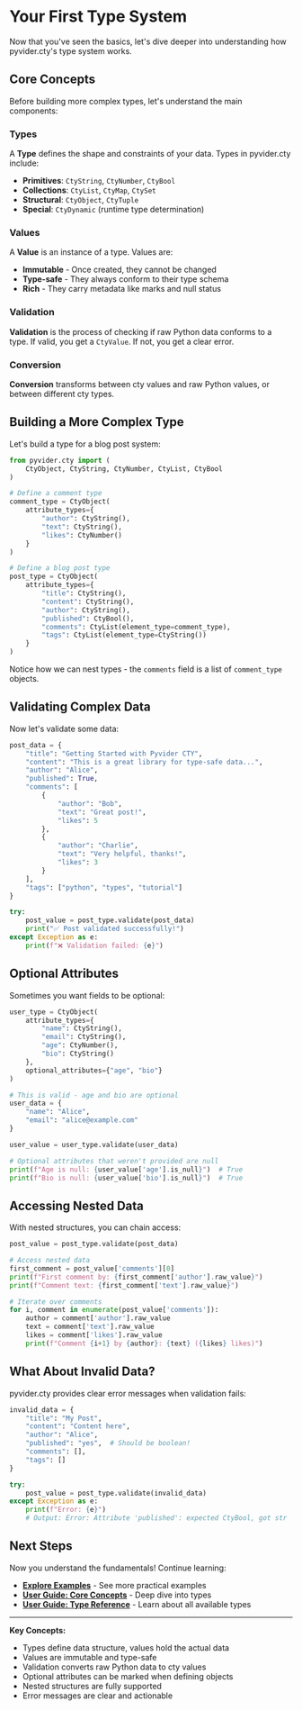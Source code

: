 # Your First Type System

Now that you've seen the basics, let's dive deeper into understanding how pyvider.cty's type system works.

## Core Concepts

Before building more complex types, let's understand the main components:

### Types

A **Type** defines the shape and constraints of your data. Types in pyvider.cty include:

- **Primitives**: `CtyString`, `CtyNumber`, `CtyBool`
- **Collections**: `CtyList`, `CtyMap`, `CtySet`
- **Structural**: `CtyObject`, `CtyTuple`
- **Special**: `CtyDynamic` (runtime type determination)

### Values

A **Value** is an instance of a type. Values are:

- **Immutable** - Once created, they cannot be changed
- **Type-safe** - They always conform to their type schema
- **Rich** - They carry metadata like marks and null status

### Validation

**Validation** is the process of checking if raw Python data conforms to a type. If valid, you get a `CtyValue`. If not, you get a clear error.

### Conversion

**Conversion** transforms between cty values and raw Python values, or between different cty types.

## Building a More Complex Type

Let's build a type for a blog post system:

```python
from pyvider.cty import (
    CtyObject, CtyString, CtyNumber, CtyList, CtyBool
)

# Define a comment type
comment_type = CtyObject(
    attribute_types={
        "author": CtyString(),
        "text": CtyString(),
        "likes": CtyNumber()
    }
)

# Define a blog post type
post_type = CtyObject(
    attribute_types={
        "title": CtyString(),
        "content": CtyString(),
        "author": CtyString(),
        "published": CtyBool(),
        "comments": CtyList(element_type=comment_type),
        "tags": CtyList(element_type=CtyString())
    }
)
```

Notice how we can nest types - the `comments` field is a list of `comment_type` objects.

## Validating Complex Data

Now let's validate some data:

```python
post_data = {
    "title": "Getting Started with Pyvider CTY",
    "content": "This is a great library for type-safe data...",
    "author": "Alice",
    "published": True,
    "comments": [
        {
            "author": "Bob",
            "text": "Great post!",
            "likes": 5
        },
        {
            "author": "Charlie",
            "text": "Very helpful, thanks!",
            "likes": 3
        }
    ],
    "tags": ["python", "types", "tutorial"]
}

try:
    post_value = post_type.validate(post_data)
    print("✅ Post validated successfully!")
except Exception as e:
    print(f"❌ Validation failed: {e}")
```

## Optional Attributes

Sometimes you want fields to be optional:

```python
user_type = CtyObject(
    attribute_types={
        "name": CtyString(),
        "email": CtyString(),
        "age": CtyNumber(),
        "bio": CtyString()
    },
    optional_attributes={"age", "bio"}
)

# This is valid - age and bio are optional
user_data = {
    "name": "Alice",
    "email": "alice@example.com"
}

user_value = user_type.validate(user_data)

# Optional attributes that weren't provided are null
print(f"Age is null: {user_value['age'].is_null}")  # True
print(f"Bio is null: {user_value['bio'].is_null}")  # True
```

## Accessing Nested Data

With nested structures, you can chain access:

```python
post_value = post_type.validate(post_data)

# Access nested data
first_comment = post_value['comments'][0]
print(f"First comment by: {first_comment['author'].raw_value}")
print(f"Comment text: {first_comment['text'].raw_value}")

# Iterate over comments
for i, comment in enumerate(post_value['comments']):
    author = comment['author'].raw_value
    text = comment['text'].raw_value
    likes = comment['likes'].raw_value
    print(f"Comment {i+1} by {author}: {text} ({likes} likes)")
```

## What About Invalid Data?

pyvider.cty provides clear error messages when validation fails:

```python
invalid_data = {
    "title": "My Post",
    "content": "Content here",
    "author": "Alice",
    "published": "yes",  # Should be boolean!
    "comments": [],
    "tags": []
}

try:
    post_value = post_type.validate(invalid_data)
except Exception as e:
    print(f"Error: {e}")
    # Output: Error: Attribute 'published': expected CtyBool, got str
```

## Next Steps

Now you understand the fundamentals! Continue learning:

- **[Explore Examples](examples.md)** - See more practical examples
- **[User Guide: Core Concepts](../user-guide/core-concepts/types.md)** - Deep dive into types
- **[User Guide: Type Reference](../user-guide/type-reference/primitives.md)** - Learn about all available types

---

**Key Concepts:**

- Types define data structure, values hold the actual data
- Values are immutable and type-safe
- Validation converts raw Python data to cty values
- Optional attributes can be marked when defining objects
- Nested structures are fully supported
- Error messages are clear and actionable
